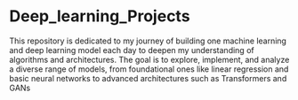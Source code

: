 # Deep_learning_Projects

This repository is dedicated to my journey of building one machine learning and deep learning model each day to deepen my understanding of algorithms and architectures. The goal is to explore, implement, and analyze a diverse range of models, from foundational ones like linear regression and basic neural networks to advanced architectures such as Transformers and GANs
